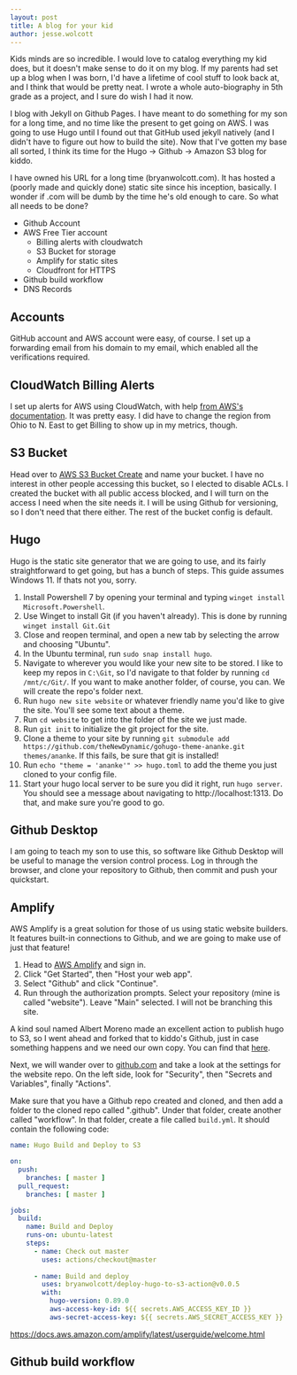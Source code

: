 ```yaml
---
layout: post
title: A blog for your kid
author: jesse.wolcott
---
```


Kids minds are so incredible. I would love to catalog everything my kid does, but it doesn't make sense to do it on my blog. If my parents had set up a blog when I was born, I'd have a lifetime of cool stuff to look back at, and I think that would be pretty neat. I wrote a whole auto-biography in 5th grade as a project, and I sure do wish I had it now. 

I blog with Jekyll on Github Pages. I have meant to do something for my son for a long time, and no time like the present to get going on AWS. I was going to use Hugo until I found out that GitHub used jekyll natively (and I didn't have to figure out how to build the site). Now that I've gotten my base all sorted, I think its time for the Hugo -> Github -> Amazon S3 blog for kiddo.

I have owned his URL for a long time (bryanwolcott.com). It has hosted a (poorly made and quickly done) static site since his inception, basically. I wonder if .com will be dumb by the time he's old enough to care. So what all needs to be done?

* Github Account
* AWS Free Tier account
    * Billing alerts with cloudwatch
    * S3 Bucket for storage 
    * Amplify for static sites
    * Cloudfront for HTTPS
* Github build workflow
* DNS Records

## Accounts
GitHub account and AWS account were easy, of course. I set up a forwarding email from his domain to my email, which enabled all the verifications required. 

## CloudWatch Billing Alerts

I set up alerts for AWS using CloudWatch, with help [from AWS's documentation](https://docs.aws.amazon.com/AmazonCloudWatch/latest/monitoring/monitor_estimated_charges_with_cloudwatch.html). It was pretty easy. I did have to change the region from Ohio to N. East to get Billing to show up in my metrics, though.

## S3 Bucket

Head over to [AWS S3 Bucket Create](https://s3.console.aws.amazon.com/s3/bucket/create?region=us-east-1) and name your bucket. I have no interest in other people accessing this bucket, so I elected to disable ACLs. I created the bucket with all public access blocked, and I will turn on the access I need when the site needs it. I will be using Github for versioning, so I don't need that there either. The rest of the bucket config is default. 

## Hugo

Hugo is the static site generator that we are going to use, and its fairly straightforward to get going, but has a bunch of steps. This guide assumes Windows 11. If thats not you, sorry. 

1. Install Powershell 7 by opening your terminal and typing ```winget install Microsoft.Powershell```.
1. Use Winget to install Git (if you haven't already). This is done by running ```winget install Git.Git```
1. Close and reopen terminal, and open a new tab by selecting the arrow and choosing "Ubuntu". 
1. In the Ubuntu terminal, run ```sudo snap install hugo```. 
1. Navigate to wherever you would like your new site to be stored. I like to keep my repos in ```C:\Git```, so I'd navigate to that folder by running ```cd /mnt/c/Git/```. If you want to make another folder, of course, you can. We will create the repo's folder next.
1. Run ```hugo new site website``` or whatever friendly name you'd like to give the site. You'll see some text about a theme.
1. Run ```cd website``` to get into the folder of the site we just made.
1. Run ```git init``` to initialize the git project for the site.
1. Clone a theme to your site by running ```git submodule add https://github.com/theNewDynamic/gohugo-theme-ananke.git themes/ananke```. If this fails, be sure that git is installed!
1. Run ```echo "theme = 'ananke'" >> hugo.toml``` to add the theme you just cloned to your config file.
1. Start your hugo local server to be sure you did it right, run ```hugo server```. You should see a message about navigating to http://localhost:1313. Do that, and make sure you're good to go.

## Github Desktop

I am going to teach my son to use this, so software like Github Desktop will be useful to manage the version control process. Log in through the browser, and clone your repository to Github, then commit and push your quickstart.

## Amplify 

AWS Amplify is a great solution for those of us using static website builders. It features built-in connections to Github, and we are going to make use of just that feature! 

1. Head to [AWS Amplify](https://aws.amazon.com/amplify/) and sign in.
1. Click "Get Started", then "Host your web app".
1. Select "Github" and click "Continue".
1. Run through the authorization prompts. Select your repository (mine is called "website"). Leave "Main" selected. I will not be branching this site.



A kind soul named Albert Moreno made an excellent action to publish hugo to S3, so I went ahead and forked that to kiddo's Github, just in case something happens and we need our own copy. You can find that [here](https://github.com/AlbertMorenoDEV/deploy-hugo-to-s3-action/tree/main).

Next, we will wander over to [github.com](github.com) and take a look at the settings for the website repo. On the left side, look for "Security", then "Secrets and Variables", finally "Actions".

Make sure that you have a Github repo created and cloned, and then add a folder to the cloned repo called ".github". Under that folder, create another called "workflow". In that folder, create a file called ```build.yml```. It should contain the following code:

```YAML
name: Hugo Build and Deploy to S3

on:
  push:
    branches: [ master ]
  pull_request:
    branches: [ master ]

jobs:
  build:
    name: Build and Deploy
    runs-on: ubuntu-latest
    steps:
      - name: Check out master
        uses: actions/checkout@master
      
      - name: Build and deploy
        uses: bryanwolcott/deploy-hugo-to-s3-action@v0.0.5
        with:
          hugo-version: 0.89.0
          aws-access-key-id: ${{ secrets.AWS_ACCESS_KEY_ID }}
          aws-secret-access-key: ${{ secrets.AWS_SECRET_ACCESS_KEY }}
```

https://docs.aws.amazon.com/amplify/latest/userguide/welcome.html

## Github build workflow




